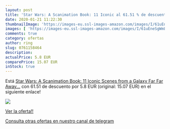 ```yaml
---
layout: post
title: 'Star Wars: A Scanimation Book: 11 Iconic al 61.51 % de descuento'
date: 2020-01-21 11:22:30
thumbnailImage: 'https://images-eu.ssl-images-amazon.com/images/I/61uEneSgWmL._SL200_.jpg'
images: [ 'https://images-eu.ssl-images-amazon.com/images/I/61uEneSgWmL._SL200_.jpg' ]
comments: true
category: ofertas
author: ring
slug: 0761158464
description:
actualPrice: 5.8 EUR
comparePrice: 15.07 EUR
inStock: true
---
```


Está [Star Wars: A Scanimation Book: 11 Iconic Scenes from a Galaxy Far  Far Away...](https://www.amazon.es/dp/0761158464/?tag=redken-21) con 61.51 de descuento por 5.8 EUR (original: 15.07 EUR) en el siguiente enlace!

[![](https://images-eu.ssl-images-amazon.com/images/I/61uEneSgWmL._SL200_.jpg)](https://www.amazon.es/dp/0761158464/?tag=redken-21)

[Ver la oferta!!](https://www.amazon.es/dp/0761158464/?tag=redken-21)

[Consulta otras ofertas en nuestro canal de telegram](https://t.me/s/ofertas25)
